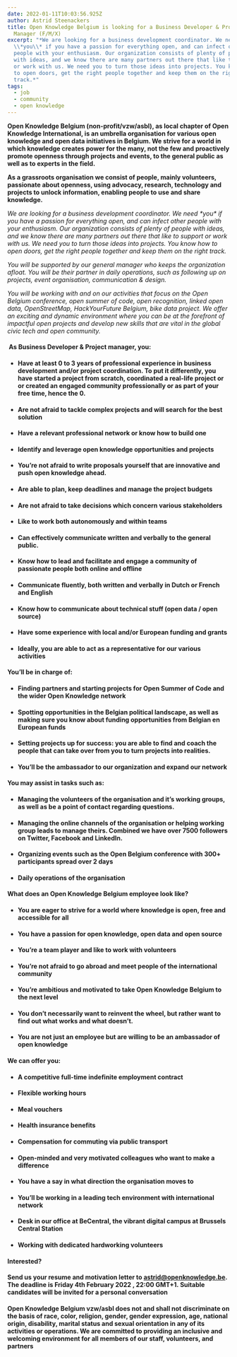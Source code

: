 ```yaml
---
date: 2022-01-11T10:03:56.925Z
author: Astrid Steenackers
title: Open Knowledge Belgium is looking for a Business Developer & Project
  Manager (F/M/X)
excerpt: "*We are looking for a business development coordinator. We need
  \\*you\\* if you have a passion for everything open, and can infect other
  people with your enthusiasm. Our organization consists of plenty of people
  with ideas, and we know there are many partners out there that like to support
  or work with us. We need you to turn those ideas into projects. You know how
  to open doors, get the right people together and keep them on the right
  track.*"
tags:
  - job
  - community
  - open knowledge
---
```

**Open Knowledge Belgium (non-profit/vzw/asbl), as local chapter of Open Knowledge International, is an umbrella organisation for various open knowledge and open data initiatives in Belgium. We strive for a world in which knowledge creates power for the many, not the few and proactively promote openness through projects and events, to the general public as well as to experts in the field.**

**As a grassroots organisation we consist of people, mainly volunteers, passionate about openness, using advocacy, research, technology and projects to unlock information, enabling people to use and share knowledge.**

*We are looking for a business development coordinator. We need \*you\* if you have a passion for everything open, and can infect other people with your enthusiasm. Our organization consists of plenty of people with ideas, and we know there are many partners out there that like to support or work with us. We need you to turn those ideas into projects. You know how to open doors, get the right people together and keep them on the right track.*

*You will be supported by our general manager who keeps the organization afloat. You will be their partner in daily operations, such as following up on projects, event organisation, communication & design.*

*You will be working with and on our activities that focus on the Open Belgium conference, open summer of code, open recognition, linked open data, OpenStreetMap, HackYourFuture Belgium, bike data project. We offer an exciting and dynamic environment where you can be at the forefront of impactful open projects and develop new skills that are vital in the global civic tech and open community.*

####  **As Business Developer & Project manager, you:**

* #### Have at least 0 to 3 years of professional experience in business development and/or project coordination. To put it differently, you have started a project from scratch, coordinated a real-life project or or created an engaged community professionally or as part of your free time, hence the 0.
* #### Are not afraid to tackle complex projects and will search for the best solution
* #### Have a relevant professional network or know how to build one
* #### Identify and leverage open knowledge opportunities and projects
* #### You’re not afraid to write proposals yourself that are innovative and push open knowledge ahead.  
* #### Are able to plan, keep deadlines and manage the project budgets
* #### Are not afraid to take decisions which concern various stakeholders
* #### Like to work both autonomously and within teams
* #### Can effectively communicate written and verbally to the general public.
* #### Know how to lead and facilitate and engage a community of passionate people both online and offline
* #### Communicate fluently, both written and verbally in Dutch or French and English
* #### Know how to communicate about technical stuff (open data / open source)
* #### Have some experience with local and/or European funding and grants
* #### Ideally, you are able to act as a representative for our various activities

#### **You’ll be in charge of:**

* #### Finding partners and starting projects for Open Summer of Code and the wider Open Knowledge network
* #### Spotting opportunities in the Belgian political landscape, as well as making sure you know about funding opportunities from Belgian en European funds
* #### Setting projects up for success: you are able to find and coach the people that can take over from you to turn projects into realities.
* #### You’ll be the ambassador to our organization and expand our network

#### **You may assist in tasks such as:**

* #### Managing the volunteers of the organisation and it’s working groups, as well as be a point of contact regarding questions.
* #### Managing the online channels of the organisation or helping working group leads to manage theirs. Combined we have over 7500 followers on Twitter, Facebook and LinkedIn.
* #### Organizing events such as the Open Belgium conference with 300+ participants spread over 2 days
* #### Daily operations of the organisation

#### **What does an Open Knowledge Belgium employee look like?**

* #### You are eager to strive for a world where knowledge is open, free and accessible for all
* #### You have a passion for open knowledge, open data and open source
* #### You’re a team player and like to work with volunteers
* #### You’re not afraid to go abroad and meet people of the international community
* #### You’re ambitious and motivated to take Open Knowledge Belgium to the next level
* #### You don’t necessarily want to reinvent the wheel, but rather want to find out what works and what doesn’t.
* #### You are not just an employee but are willing to be an ambassador of open knowledge

#### **We can offer you:**

* #### A competitive full-time indefinite employment contract
* #### Flexible working hours
* #### Meal vouchers
* #### Health insurance benefits
* #### Compensation for commuting via public transport
* #### Open-minded and very motivated colleagues who want to make a difference
* #### You have a say in what direction the organisation moves to
* #### You’ll be working in a leading tech environment with international network
* #### Desk in our office at BeCentral, the vibrant digital campus at Brussels Central Station
* #### Working with dedicated hardworking volunteers

#### **Interested?**

#### Send us your resume and motivation letter to astrid@openknowledge.be. The deadline is **Friday 4th February 2022 , 22:00 GMT+1.** Suitable candidates will be invited for a personal conversation

#### Open Knowledge Belgium vzw/asbl does not and shall not discriminate on the basis of race, color, religion, gender, gender expression, age, national origin, disability, marital status and sexual orientation in any of its activities or operations. We are committed to providing an inclusive and welcoming environment for all members of our staff, volunteers, and partners

[](<>)